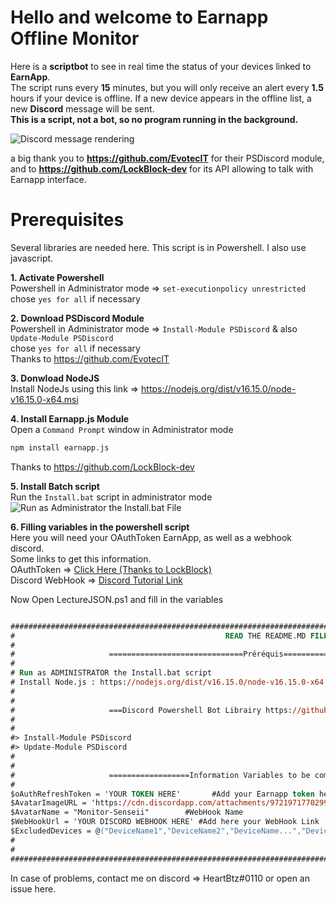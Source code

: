 # Hello and welcome to Earnapp Offline Monitor

Here is a **scriptbot** to see in real time the status of your devices linked to **EarnApp**.  
The script runs every **15** minutes, but you will only receive an alert every **1.5** hours if your device is offline. If a new device appears in the offline list, a new **Discord** message will be sent.  
**This is a script, not a bot, so no program running in the background.**

![Discord message rendering](https://media.discordapp.net/attachments/972078178963177502/977725325926613042/unknown.png)

a big thank you to **https://github.com/EvotecIT** for their PSDiscord module, and to **https://github.com/LockBlock-dev** for its API allowing to talk with Earnapp interface.


# Prerequisites  
Several libraries are needed here. This script is in Powershell. I also use javascript.  

 **1. Activate Powershell**  
 Powershell in Administrator mode => `set-executionpolicy unrestricted`  
 chose `yes for all` if necessary  
 
**2. Download PSDiscord Module**  
Powershell in Administrator mode => `Install-Module PSDiscord` & also  `Update-Module PSDiscord`  
chose `yes for all` if necessary  
Thanks to https://github.com/EvotecIT

 **3. Donwload NodeJS**  
 Install NodeJs using this link => https://nodejs.org/dist/v16.15.0/node-v16.15.0-x64.msi  

 **4. Install Earnapp.js Module**  
Open a `Command Prompt` window in Administrator mode  

   ```py
   npm install earnapp.js
   ```  

Thanks to https://github.com/LockBlock-dev  

 **5. Install Batch script**  
Run the `Install.bat` script in administrator mode
![Run as Administrator the Install.bat File](https://media.discordapp.net/attachments/972078178963177502/977715291540816012/unknown.png)

 **6. Filling variables in the powershell script**  
Here you will need your OAuthToken EarnApp, as well as a webhook discord.  
Some links to get this information.  
OAuthToken => [Click Here (Thanks to LockBlock)](https://github.com/LockBlock-dev/earnapp.js/blob/master/Cookies.md#how-to-login-with-cookies)  
Discord WebHook => [Discord Tutorial Link](https://support.discord.com/hc/en-us/articles/228383668-Intro-to-Webhooks)  

Now Open LectureJSON.ps1 and fill in the variables 
```ps

##########################################################################################################################################
#                                               READ THE README.MD FILE                                                                  #
#                                                                                                                                        #
#                     ==============================Préréquis====================================                                        #
#                                                                                                                                        #
# Run as ADMINISTRATOR the Install.bat script                                                                                            #
# Install Node.js : https://nodejs.org/dist/v16.15.0/node-v16.15.0-x64.msi                                                               #
#                                                                                                                                        #
#                                                                                                                                        #
#                     ===Discord Powershell Bot Librairy https://github.com/EvotecIT/PSDiscord===                                        #
#                                                                                                                                        #
#                                                                                                                                        #
#> Install-Module PSDiscord                                                                                                              #
#> Update-Module PSDiscord                                                                                                               #
#                                                                                                                                        #
#                                                                                                                                        #
#                     ==================Information Variables to be completed====================                                        #
#                                                                                                                                        #
$oAuthRefreshToken = 'YOUR TOKEN HERE'       #Add your Earnapp token here
$AvatarImageURL = 'https://cdn.discordapp.com/attachments/972197177029980172/975730277139746826/progyblue.png'    #Chose the image you want for your discord WebHook
$AvatarName = "Monitor-Senseii"        #WebHook Name                                                                                           
$WebHookUrl = 'YOUR DISCORD WEBHOOK HERE' #Add here your WebHook Link
$ExcludedDevices = @("DeviceName1","DeviceName2","DeviceName...","DeviceNameX","2Win5")   #Here you enter the devices that you do not want to be displayed on the BOT 
#                                                                                                                                        #
#                                                                                                                                        #
##########################################################################################################################################

```

In case of problems, contact me on discord => HeartBtz#0110 or open an issue here.
